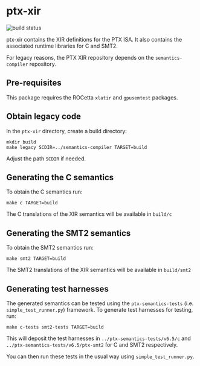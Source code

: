 # ptx-xir

![build status](https://github.com/pyxis-roc/ptx-xir/actions/workflows/build.yml/badge.svg)

ptx-xir contains the XIR definitions for the PTX ISA. It also contains
the associated runtime libraries for C and SMT2.

For legacy reasons, the PTX XIR repository depends on the
`semantics-compiler` repository.

## Pre-requisites

This package requires the ROCetta `xlatir` and `gpusemtest` packages.

## Obtain legacy code

In the `ptx-xir` directory, create a build directory:

```
mkdir build
make legacy SCDIR=../semantics-compiler TARGET=build
```
Adjust the path `SCDIR` if needed.

## Generating the C semantics

To obtain the C semantics run:

```
make c TARGET=build
```

The C translations of the XIR semantics will be available in `build/c`

## Generating the SMT2 semantics

To obtain the SMT2 semantics run:

```
make smt2 TARGET=build
```

The SMT2 translations of the XIR semantics will be available in
`build/smt2`

## Generating test harnesses

The generated semantics can be tested using the `ptx-semantics-tests`
(i.e. `simple_test_runner.py`) framework. To generate test harnesses
for testing, run:

```
make c-tests smt2-tests TARGET=build
```

This will deposit the test harnesses in `../ptx-semantics-tests/v6.5/c` and
`../ptx-semantics-tests/v6.5/ptx-smt2` for C and SMT2 respectively.

You can then run these tests in the usual way using `simple_test_runner.py`.
